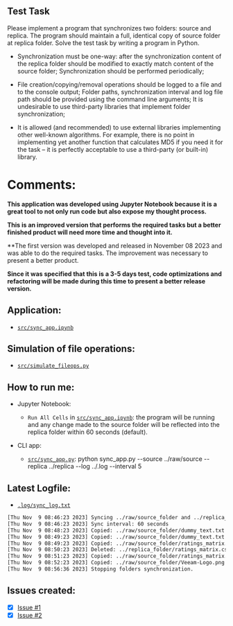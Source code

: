 ## Test Task

Please implement a program that synchronizes two folders: source and
replica. The program should maintain a full, identical copy of source
folder at replica folder. Solve the test task by writing a program in
Python.

- Synchronization must be one-way: after the synchronization content of the
  replica folder should be modified to exactly match content of the source
  folder;
  Synchronization should be performed periodically;

- File creation/copying/removal operations should be logged to a file and to the
  console output;
  Folder paths, synchronization interval and log file path should be provided
  using the command line arguments;
  It is undesirable to use third-party libraries that implement folder
  synchronization;
  
- It is allowed (and recommended) to use external libraries implementing other
  well-known algorithms. For example, there is no point in implementing yet
  another function that calculates MD5 if you need it for the task – it is perfectly
  acceptable to use a third-party (or built-in) library.

# Comments:

**This application was developed using **Jupyter Notebook** because it is a great tool to not only run code but also expose my thought process.**

**This is an improved version that performs the required tasks but a better finished product will need more time and thought into it.**

**The first version was developed and released in November 08 2023 and was able to do the required tasks. The improvement was necessary to present a better product.

**Since it was specified that this is a 3-5 days test, code optimizations and refactoring will be made during this time to present a better release version.**

## Application:

- [``src/sync_app.ipynb``](src/sync_app.ipynb)

## Simulation of file operations:

- [``src/simulate_fileops.py``](simulate_fileops.py)

## How to run me:

- Jupyter Notebook:
  - `Run All Cells` in [``src/sync_app.ipynb``](src/sync_app.ipynb): the program will be running and any change made to the source folder will be reflected into the replica folder within 60 seconds (default).

- CLI app:
  - [`src/sync_app.py`](src/sync_app.py): python sync_app.py --source ../raw/source --replica ../replica --log ../.log --interval 5

## Latest Logfile:
- [`.log/sync_log.txt`](.log/sync_log.txt)

```bash
[Thu Nov  9 08:46:23 2023] Syncing ../raw/source_folder and ../replica_folder folders
[Thu Nov  9 08:46:23 2023] Sync interval: 60 seconds
[Thu Nov  9 08:48:23 2023] Copied: ../raw/source_folder/dummy_text.txt -> ../replica_folder/dummy_text.txt
[Thu Nov  9 08:49:23 2023] Copied: ../raw/source_folder/dummy_text.txt -> ../replica_folder/dummy_text.txt
[Thu Nov  9 08:49:23 2023] Copied: ../raw/source_folder/ratings_matrix.csv -> ../replica_folder/ratings_matrix.csv
[Thu Nov  9 08:50:23 2023] Deleted: ../replica_folder/ratings_matrix.csv
[Thu Nov  9 08:51:23 2023] Copied: ../raw/source_folder/ratings_matrix.csv -> ../replica_folder/ratings_matrix.csv
[Thu Nov  9 08:52:23 2023] Copied: ../raw/source_folder/Veeam-Logo.png -> ../replica_folder/Veeam-Logo.png
[Thu Nov  9 08:56:36 2023] Stopping folders synchronization.
```

## Issues created:

- [X] [Issue #1](https://github.com/tgvp/Synchronization_App/issues/1)
- [X] [Issue #2](https://github.com/tgvp/Synchronization_App/issues/2)
